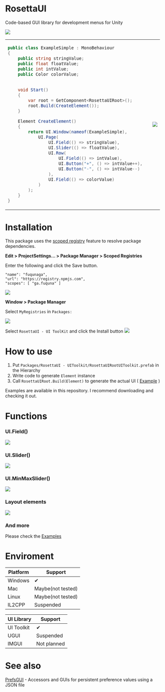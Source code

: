# RosettaUI

Code-based GUI library for development menus for Unity

![](Documentation~/2022-04-12-17-18-14.png)



<table>
<td width=450>

```csharp
public class ExampleSimple : MonoBehaviour
{
    public string stringValue;
    public float floatValue;
    public int intValue;
    public Color colorValue;

    
    void Start()
    {
        var root = GetComponent<RosettaUIRoot>();
        root.Build(CreateElement());
    }

    Element CreateElement()
    {
        return UI.Window(nameof(ExampleSimple),
            UI.Page(
                UI.Field(() => stringValue),
                UI.Slider(() => floatValue),
                UI.Row(
                    UI.Field(() => intValue),
                    UI.Button("+", () => intValue++),
                    UI.Button("-", () => intValue--)
                ),
                UI.Field(() => colorValue)
            )
        );
    }
}
```

</td>
<td>

![](Documentation~/simple.gif)

</td>
</tr>
</table>


# Installation

This package uses the [scoped registry] feature to resolve package
dependencies. 

[scoped registry]: https://docs.unity3d.com/Manual/upm-scoped.html


**Edit > ProjectSettings... > Package Manager > Scoped Registries**

Enter the following and click the Save button.

```
"name": "fuqunaga",
"url": "https://registry.npmjs.com",
"scopes": [ "ga.fuquna" ]
```
![](Documentation~/2022-04-12-17-29-38.png)


**Window > Package Manager**

Select `MyRegistries` in `Packages:`

![](Documentation~/2022-04-12-17-40-26.png)

Select `RosettaUI - UI ToolKit` and click the Install button
![](Documentation~/2022-04-12-18-04-29.png)


# How to use

1. Put `Packages/RosettaUI - UIToolkit/RosettaUIRootUIToolkit.prefab` in the Hierarchy
1. Write code to generate `Element` instance
1. Call `RosettaUIRoot.Build(Element)` to generate the actual UI ( [Example] )

[Example]: Assets/Example/ExampleSimple.cs

Examples are available in this repository.
I recommend downloading and checking it out.


# Functions

### UI.Field()
![](Documentation~/field.gif)


### UI.Slider()
![](Documentation~/2022-04-12-18-46-17.png)

### UI.MinMaxSlider()
![](Documentation~/2022-04-12-18-49-48.png)

### Layout elements
![](Documentation~/2022-07-04-15-38-26.png)


### And more
Please check the [Examples](Assets/Example/Common)

# Enviroment

| Platform | Support           |
| -------- | ----------------- |
| Windows  | ✔                 |
| Mac      | Maybe(not tested) |
| Linux    | Maybe(not tested) |
| IL2CPP   | Suspended         |

| UI Library | Support      |
| ---------- | ----------- |
| UI Toolkit | ✔           |
| UGUI       | Suspended   |
| IMGUI      | Not planned |


# See also

[PrefsGUI](https://github.com/fuqunaga/PrefsGUI) - Accessors and GUIs for persistent preference values using a JSON file

